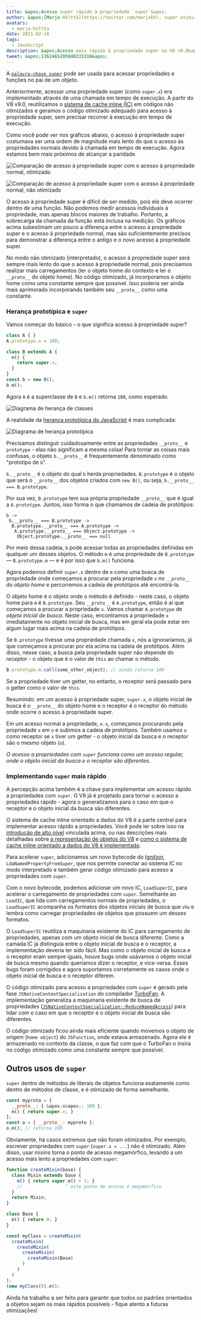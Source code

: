 ```yaml
---
title: &apos;Acesso super rápido à propriedade `super`&apos;
author: &apos;[Marja Hölttä](https://twitter.com/marjakh), super otimizadora&apos;
avatars:
  - marja-holtta
date: 2021-02-18
tags:
  - JavaScript
description: &apos;Acesso mais rápido à propriedade super no V8 v9.0&apos;
tweet: &apos;1362465295848333316&apos;
---
```


A [`palavra-chave super`](https://developer.mozilla.org/en-US/docs/Web/JavaScript/Reference/Operators/super) pode ser usada para acessar propriedades e funções no pai de um objeto.

Anteriormente, acessar uma propriedade super (como `super.x`) era implementado através de uma chamada em tempo de execução. A partir do V8 v9.0, reutilizamos o [sistema de cache inline (IC)](https://mathiasbynens.be/notes/shapes-ics) em códigos não otimizados e geramos o código otimizado adequado para acesso à propriedade super, sem precisar recorrer à execução em tempo de execução.

<!--truncate-->
Como você pode ver nos gráficos abaixo, o acesso à propriedade super costumava ser uma ordem de magnitude mais lento do que o acesso às propriedades normais devido à chamada em tempo de execução. Agora estamos bem mais próximos de alcançar a paridade.

![Comparação de acesso à propriedade super com o acesso à propriedade normal, otimizado](/_img/fast-super/super-opt.svg)

![Comparação de acesso à propriedade super com o acesso à propriedade normal, não otimizado](/_img/fast-super/super-no-opt.svg)

O acesso à propriedade super é difícil de ser medido, pois ele deve ocorrer dentro de uma função. Não podemos medir acessos individuais à propriedade, mas apenas blocos maiores de trabalho. Portanto, a sobrecarga da chamada da função está inclusa na medição. Os gráficos acima subestimam um pouco a diferença entre o acesso à propriedade super e o acesso à propriedade normal, mas são suficientemente precisos para demonstrar a diferença entre o antigo e o novo acesso à propriedade super.

No modo não otimizado (interpretado), o acesso à propriedade super será sempre mais lento do que o acesso à propriedade normal, pois precisamos realizar mais carregamentos (ler o objeto home do contexto e ler o `__proto__` do objeto home). No código otimizado, já incorporamos o objeto home como uma constante sempre que possível. Isso poderia ser ainda mais aprimorado incorporando também seu `__proto__` como uma constante.

### Herança prototípica e `super`

Vamos começar do básico - o que significa acesso à propriedade super?

```javascript
class A { }
A.prototype.x = 100;

class B extends A {
  m() {
    return super.x;
  }
}
const b = new B();
b.m();
```

Agora `A` é a superclasse de `B` e `b.m()` retorna `100`, como esperado.

![Diagrama de herança de classes](/_img/fast-super/inheritance-1.svg)

A realidade da [herança prototípica do JavaScript](https://developer.mozilla.org/en-US/docs/Web/JavaScript/Inheritance_and_the_prototype_chain) é mais complicada:

![Diagrama de herança prototípica](/_img/fast-super/inheritance-2.svg)

Precisamos distinguir cuidadosamente entre as propriedades `__proto__` e `prototype` - elas não significam a mesma coisa! Para tornar as coisas mais confusas, o objeto `b.__proto__` é frequentemente denominado como "prototipo de `b`".

`b.__proto__` é o objeto do qual `b` herda propriedades. `B.prototype` é o objeto que será o `__proto__` dos objetos criados com `new B()`, ou seja, `b.__proto__ === B.prototype`.

Por sua vez, `B.prototype` tem sua própria propriedade `__proto__` que é igual a `A.prototype`. Juntos, isso forma o que chamamos de cadeia de protótipos:

```
b ->
 b.__proto__ === B.prototype ->
  B.prototype.__proto__ === A.prototype ->
   A.prototype.__proto__ === Object.prototype ->
    Object.prototype.__proto__ === null
```

Por meio dessa cadeia, `b` pode acessar todas as propriedades definidas em qualquer um desses objetos. O método `m` é uma propriedade de `B.prototype` — `B.prototype.m` — e é por isso que `b.m()` funciona.

Agora podemos definir `super.x` dentro de `m` como uma busca de propriedade onde começamos a procurar pela propriedade `x` no `__proto__` do *objeto home* e percorremos a cadeia de protótipos até encontrá-la.

O objeto home é o objeto onde o método é definido - neste caso, o objeto home para `m` é `B.prototype`. Seu `__proto__` é `A.prototype`, então é aí que começamos a procurar a propriedade `x`. Vamos chamar `A.prototype` de *objeto inicial de busca*. Neste caso, encontramos a propriedade `x` imediatamente no objeto inicial de busca, mas em geral ela pode estar em algum lugar mais acima na cadeia de protótipos.

Se `B.prototype` tivesse uma propriedade chamada `x`, nós a ignoraríamos, já que começamos a procurar por ela acima na cadeia de protótipos. Além disso, nesse caso, a busca pela propriedade super não depende do *receptor* - o objeto que é o valor de `this` ao chamar o método.

```javascript
B.prototype.m.call(some_other_object); // ainda retorna 100
```

Se a propriedade tiver um getter, no entanto, o receptor será passado para o getter como o valor de `this`.

Resumindo: em um acesso à propriedade super, `super.x`, o objeto inicial de busca é o `__proto__` do objeto home e o receptor é o receptor do método onde ocorre o acesso à propriedade super.

Em um acesso normal a propriedade, `o.x`, começamos procurando pela propriedade `x` em `o` e subimos a cadeia de protótipos. Também usamos `o` como receptor se `x` tiver um getter - o objeto inicial da busca e o receptor são o mesmo objeto (`o`).

*O acesso a propriedades com `super` funciona como um acesso regular, onde o objeto inicial da busca e o receptor são diferentes.*

### Implementando `super` mais rápido

A percepção acima também é a chave para implementar um acesso rápido a propriedades com `super`. O V8 já é projetado para tornar o acesso a propriedades rápido - agora o generalizamos para o caso em que o receptor e o objeto inicial da busca são diferentes.

O sistema de cache inline orientado a dados do V8 é a parte central para implementar acesso rápido a propriedades. Você pode ler sobre isso na [introdução de alto nível](https://mathiasbynens.be/notes/shapes-ics) vinculada acima, ou nas descrições mais detalhadas sobre [a representação de objetos do V8](https://v8.dev/blog/fast-properties) e [como o sistema de cache inline orientado a dados do V8 é implementado](https://docs.google.com/document/d/1mEhMn7dbaJv68lTAvzJRCQpImQoO6NZa61qRimVeA-k/edit?usp=sharing).

Para acelerar `super`, adicionamos um novo bytecode do [Ignition](https://v8.dev/docs/ignition), `LdaNamedPropertyFromSuper`, que nos permite conectar ao sistema IC no modo interpretado e também gerar código otimizado para acesso a propriedades com `super`.

Com o novo bytecode, podemos adicionar um novo IC, `LoadSuperIC`, para acelerar o carregamento de propriedades com `super`. Semelhante ao `LoadIC`, que lida com carregamentos normais de propriedades, o `LoadSuperIC` acompanha os formatos dos objetos iniciais de busca que viu e lembra como carregar propriedades de objetos que possuem um desses formatos.

O `LoadSuperIC` reutiliza a maquinaria existente do IC para carregamento de propriedades, apenas com um objeto inicial de busca diferente. Como a camada IC já distinguia entre o objeto inicial de busca e o receptor, a implementação deveria ter sido fácil. Mas como o objeto inicial de busca e o receptor eram sempre iguais, houve bugs onde usávamos o objeto inicial de busca mesmo quando queríamos dizer o receptor, e vice-versa. Esses bugs foram corrigidos e agora suportamos corretamente os casos onde o objeto inicial de busca e o receptor diferem.

O código otimizado para acesso a propriedades com `super` é gerado pela fase `JSNativeContextSpecialization` do compilador [TurboFan](https://v8.dev/docs/turbofan). A implementação generaliza a maquinaria existente de busca de propriedades ([`JSNativeContextSpecialization::ReduceNamedAccess`](https://source.chromium.org/chromium/chromium/src/+/master:v8/src/compiler/js-native-context-specialization.cc;l=1130)) para lidar com o caso em que o receptor e o objeto inicial de busca são diferentes.

O código otimizado ficou ainda mais eficiente quando movemos o objeto de origem (`home object`) do `JSFunction`, onde estava armazenado. Agora ele é armazenado no contexto da classe, o que faz com que o TurboFan o insira no código otimizado como uma constante sempre que possível.

## Outros usos de `super`

`super` dentro de métodos de literais de objetos funciona exatamente como dentro de métodos de classe, e é otimizado de forma semelhante.

```javascript
const myproto = {
  __proto__: { &apos;x&apos;: 100 },
  m() { return super.x; }
};
const o = { __proto__: myproto };
o.m(); // retorna 100
```

Obviamente, há casos extremos que não foram otimizados. Por exemplo, escrever propriedades com `super` (`super.x = ...`) não é otimizado. Além disso, usar mixins torna o ponto de acesso megamórfico, levando a um acesso mais lento a propriedades com `super`:

```javascript
function createMixin(base) {
  class Mixin extends base {
    m() { return super.m() + 1; }
    //                ^ este ponto de acesso é megamórfico
  }
  return Mixin;
}

class Base {
  m() { return 0; }
}

const myClass = createMixin(
  createMixin(
    createMixin(
      createMixin(
        createMixin(Base)
      )
    )
  )
);
(new myClass()).m();
```

Ainda há trabalho a ser feito para garantir que todos os padrões orientados a objetos sejam os mais rápidos possíveis - fique atento a futuras otimizações!
